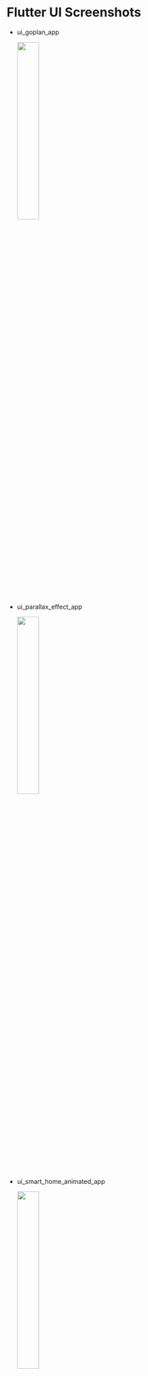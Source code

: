 # Flutter UI Screenshots

- ui_goplan_app

  <img src="./ui_goplan_app/assets/screenshots/screenshots.gif" width="32%">

- ui_parallax_effect_app

  <img src="./ui_parallax_effect_app/assets/screenshots/screenshots.gif" width="32%">

- ui_smart_home_animated_app

  <img src="./ui_smart_home_animated_app/assets/screenshots/screenshots.gif" width="32%">

- ui_shoe_app

  <img src="./ui_shoe_app/assets/screenshots/screenshots.gif" width="32%">

- ui_ecommerce_mobile_app


- ui_tesla_app

  <img src="./ui_tesla_app/assets/screenshots/iphone_img4.png" width="32%">
  <img src="./ui_tesla_app/assets/screenshots/iphone_img2.png" width="32%">
  <img src="./ui_tesla_app/assets/screenshots/iphone_img3.png" width="32%">
  <img src="./ui_tesla_app/assets/screenshots/iphone_img1.png" width="32%">
  <img src="./ui_tesla_app/assets/screenshots/samsung_img4.png" width="32%">
  <img src="./ui_tesla_app/assets/screenshots/samsung_img2.png" width="32%">
  <img src="./ui_tesla_app/assets/screenshots/samsung_img3.png" width="32%">
  <img src="./ui_tesla_app/assets/screenshots/samsung_img1.png" width="32%">

- ui_chat_message_app

  <img src="./ui_chat_message_app/assets/screenshots/screenshots.gif" width="32%">

- ui_smart_home_app

  <img src="./ui_smart_home_app/assets/screenshots/SmartHomeAppUI.gif" width="32%">
  <img src="./ui_smart_home_app/assets/screenshots/flutter_02.png" width="32%">
  <img src="./ui_smart_home_app/assets/screenshots/flutter_03.png" width="32%">
  <img src="./ui_smart_home_app/assets/screenshots/flutter_01.png" width="32%">
  <img src="./ui_smart_home_app/assets/screenshots/flutter_04.png" width="32%">
  <img src="./ui_smart_home_app/assets/screenshots/flutter_05.png" width="32%">

- ui_fd_project_management_app

  <img src="./ui_fd_project_management_app/assets/screenshots/bg_desk.gif" width="32%">
  <img src="./ui_fd_project_management_app/assets/screenshots/bg_mob2.gif" width="32%">
  <img src="./ui_fd_project_management_app/assets/screenshots/bg_tab.gif" width="32%">
  <img src="./ui_fd_project_management_app/assets/screenshots/thumbnail_wall.png" width="32%">

- ui_pay_now_ewallet_app

  <img src="./ui_pay_now_ewallet_app/assets/screenshots/8.jpg" width="32%">
  <img src="./ui_pay_now_ewallet_app/assets/screenshots/9.jpg" width="32%">
  <img src="./ui_pay_now_ewallet_app/assets/screenshots/14.jpg" width="32%">
  <img src="./ui_pay_now_ewallet_app/assets/screenshots/15.jpg" width="32%">
  <img src="./ui_pay_now_ewallet_app/assets/screenshots/17.jpg" width="32%">
  <img src="./ui_pay_now_ewallet_app/assets/screenshots/16.jpg" width="32%">
  <img src="./ui_pay_now_ewallet_app/assets/screenshots/12.jpg" width="32%">
  <img src="./ui_pay_now_ewallet_app/assets/screenshots/13.jpg" width="32%">
  <img src="./ui_pay_now_ewallet_app/assets/screenshots/11.jpg" width="32%">
  <img src="./ui_pay_now_ewallet_app/assets/screenshots/10.jpg" width="32%">
  <img src="./ui_pay_now_ewallet_app/assets/screenshots/21.jpg" width="32%">
  <img src="./ui_pay_now_ewallet_app/assets/screenshots/20.jpg" width="32%">
  <img src="./ui_pay_now_ewallet_app/assets/screenshots/22.jpg" width="32%">
  <img src="./ui_pay_now_ewallet_app/assets/screenshots/18.jpg" width="32%">
  <img src="./ui_pay_now_ewallet_app/assets/screenshots/19.jpg" width="32%">
  <img src="./ui_pay_now_ewallet_app/assets/screenshots/4.jpg" width="32%">
  <img src="./ui_pay_now_ewallet_app/assets/screenshots/5.jpg" width="32%">
  <img src="./ui_pay_now_ewallet_app/assets/screenshots/7.jpg" width="32%">
  <img src="./ui_pay_now_ewallet_app/assets/screenshots/6.jpg" width="32%">
  <img src="./ui_pay_now_ewallet_app/assets/screenshots/2.jpg" width="32%">
  <img src="./ui_pay_now_ewallet_app/assets/screenshots/3.jpg" width="32%">
  <img src="./ui_pay_now_ewallet_app/assets/screenshots/1.jpg" width="32%">

- ui_responsive_app

  <img src="./ui_responsive_app/assets/screenshots/screenshots.gif" width="32%">

- ui_animated_travel_app

  <img src="./ui_animated_travel_app/assets/screenshots/screenshots.gif" width="32%">

- ui_blogclub_app

  <img src="./ui_blogclub_app/assets/screenshots/blog7.png" width="32%">
  <img src="./ui_blogclub_app/assets/screenshots/blog6.png" width="32%">
  <img src="./ui_blogclub_app/assets/screenshots/blog4.png" width="32%">
  <img src="./ui_blogclub_app/assets/screenshots/blog5.png" width="32%">
  <img src="./ui_blogclub_app/assets/screenshots/blog1.png" width="32%">
  <img src="./ui_blogclub_app/assets/screenshots/blog0.png" width="32%">
  <img src="./ui_blogclub_app/assets/screenshots/blog2.png" width="32%">
  <img src="./ui_blogclub_app/assets/screenshots/blog3.png" width="32%">

- ui_ecommerce_complate_app

  <img src="./ui_ecommerce_complate_app/assets/screenshots/screenshots.gif" width="32%">

- ui_motion_animations_reply_app

  <img src="./ui_motion_animations_reply_app/assets/screenshots/Ekran görüntüleri_20220423-233031.png" width="32%">
  <img src="./ui_motion_animations_reply_app/assets/screenshots/reply-transitions-android.gif" width="32%">
  <img src="./ui_motion_animations_reply_app/assets/screenshots/Ekran görüntüleri_20220423-232935.png" width="32%">
  <img src="./ui_motion_animations_reply_app/assets/screenshots/Ekran görüntüleri_20220423-232952.png" width="32%">
  <img src="./ui_motion_animations_reply_app/assets/screenshots/Ekran görüntüleri_20220423-232946.png" width="32%">
  <img src="./ui_motion_animations_reply_app/assets/screenshots/Ekran görüntüleri_20220423-233050.png" width="32%">
  <img src="./ui_motion_animations_reply_app/assets/screenshots/Ekran görüntüleri_20220423-233043.png" width="32%">
  <img src="./ui_motion_animations_reply_app/assets/screenshots/reply-transitions-iOS.gif" width="32%">
  <img src="./ui_motion_animations_reply_app/assets/screenshots/Ekran görüntüleri_20220423-233002.png" width="32%">
  <img src="./ui_motion_animations_reply_app/assets/screenshots/Ekran görüntüleri_20220423-233014.png" width="32%">

- ui_coffe_app

  <img src="./ui_coffe_app/assets/screenshots/screenshots.gif" width="32%">

- ui_ticket_booking_app

  <img src="./ui_ticket_booking_app/assets/screenshots/screenshots.gif" width="32%">

- ui_instagram_app

  <img src="./ui_instagram_app/assets/screenshots/screenshots.gif" width="32%">

- ui_food_app

  <img src="./ui_food_app/assets/screenshots/screenshots.gif" width="32%">

- ui_animated_rive_app

  <img src="./ui_animated_rive_app/assets/screenshots/screenshots.gif" width="32%">

- ui_task_management_app

  <img src="./ui_task_management_app/assets/screenshots/screenshots.gif" width="32%">

- ui_fd_daily_task_app


- ui_online_shopping_app

  <img src="./ui_online_shopping_app/assets/screenshots/screenshots.gif" width="32%">

- ui_clock_app

  <img src="./ui_clock_app/assets/screenshots/screenshots.gif" width="32%">

- ui_facebook_app

  <img src="./ui_facebook_app/assets/screenshots/screenshots.gif" width="32%">

- ui_foodybite_app

  <img src="./ui_foodybite_app/assets/screenshots/foody_bite_home_flow.png" width="32%">
  <img src="./ui_foodybite_app/assets/screenshots/screenshots.gif" width="32%">
  <img src="./ui_foodybite_app/assets/screenshots/foody_bite_home.png" width="32%">
  <img src="./ui_foodybite_app/assets/screenshots/foody_bite_review_favorite_notifications_flow.png" width="32%">
  <img src="./ui_foodybite_app/assets/screenshots/foodybite_prototyping.png" width="32%">
  <img src="./ui_foodybite_app/assets/screenshots/playstore.png" width="32%">
  <img src="./ui_foodybite_app/assets/screenshots/foodybite_typography.png" width="32%">
  <img src="./ui_foodybite_app/assets/screenshots/foody_bite_starting_flow.png" width="32%">

